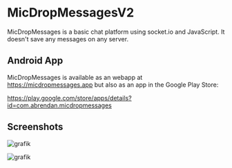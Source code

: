 # MicDropMessagesV2

MicDropMessages is a basic chat platform using socket.io and JavaScript. It doesn't save any messages on any server.

## Android App

MicDropMessages is available as an webapp at https://micdropmessages.app but also as an app in the Google Play Store:

https://play.google.com/store/apps/details?id=com.abrendan.micdropmessages

## Screenshots

![grafik](https://github.com/abrendan/MicDropMessages/assets/94894839/13ba80a7-d4df-47ec-b86f-2a8e921c3d1a)




![grafik](https://github.com/abrendan/MicDropMessages/assets/94894839/d4e4a1c4-f194-460a-a31a-76798da58f26)






